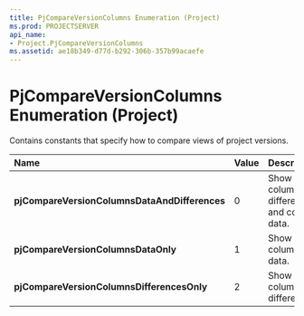 ```yaml
---
title: PjCompareVersionColumns Enumeration (Project)
ms.prod: PROJECTSERVER
api_name:
- Project.PjCompareVersionColumns
ms.assetid: ae18b349-d77d-b292-306b-357b99acaefe
---
```



# PjCompareVersionColumns Enumeration (Project)

Contains constants that specify how to compare views of project versions.



|**Name**|**Value**|**Description**|
|:-----|:-----|:-----|
|**pjCompareVersionColumnsDataAndDifferences**|0|Show both column differences and column data.|
|**pjCompareVersionColumnsDataOnly**|1|Show only column data.|
|**pjCompareVersionColumnsDifferencesOnly**|2|Show only column differences.|


